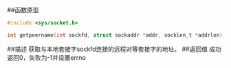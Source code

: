 ##函数原型
```c
#include <sys/socket.h>

int getpeername(int sockfd, struct sockaddr *addr, socklen_t *addrlen);
```
##描述
获取与本地套接字sockfd连接的远程对等套接字的地址。
##返回值
成功返回0，失败为-1并设置errno
